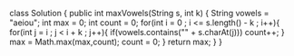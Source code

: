 class Solution {
public int maxVowels(String s, int k) {
String vowels = "aeiou";
int max = 0;
int count = 0;
for(int i = 0 ; i <= s.length() - k ; i++){
for(int j = i ; j < i + k ; j++){
if(vowels.contains("" + s.charAt(j)))
count++;
}
max = Math.max(max,count);
count = 0;
}
return max;
}
}